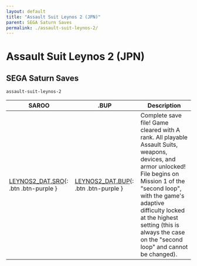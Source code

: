 ```yaml
---
layout: default
title: "Assault Suit Leynos 2 (JPN)"
parent: SEGA Saturn Saves
permalink: ./assault-suit-leynos-2/
---
```

# Assault Suit Leynos 2 (JPN)

## SEGA Saturn Saves

`assault-suit-leynos-2`

| SAROO | .BUP | Description |
|------|----------|-------------|
| [LEYNOS2_DAT.SRO](LEYNOS2_DAT.SRO){: .btn .btn-purple } | [LEYNOS2_DAT.BUP](LEYNOS2_DAT.BUP){: .btn .btn-purple } | Complete save file! Game cleared with A rank. All playable Assault Suits, weapons, devices, and armor unlocked! File begins on Mission 1 of the "second loop", with the game's adaptive difficulty locked at the highest setting (this is always the case on the "second loop" and cannot be changed). |
